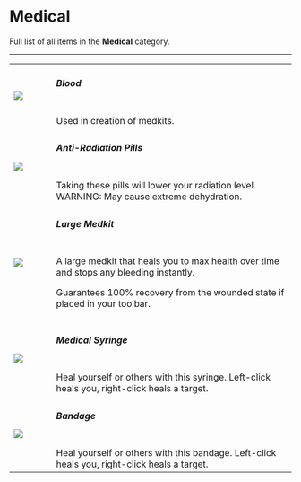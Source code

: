 # Medical
Full list of all <Badge type="danger" text="5"/> items in the **Medical** category.

---
<table>
	<tr >
		<td style="width:15%;">
			<img src="https://carbonmod.gg/assets/media/items/blood.png" onerror='this.src = "https://carbonmod.gg/assets/media/missing.jpg"'>
			</td>
		<td>
	<h5 id="blood"><a href="#blood"><Badge type="tip" text="#"/></a> Blood </h5> 
	<Badge type="info" text="1776460938"/> <Badge type="info" text="blood"/> <Badge type="warning" text="x1000"/> <br>
	Used in creation of medkits.
</td>
</tr>
	<tr >
		<td style="width:15%;">
			<img src="https://carbonmod.gg/assets/media/items/antiradpills.png" onerror='this.src = "https://carbonmod.gg/assets/media/missing.jpg"'>
			</td>
		<td>
	<h5 id="antiradpills"><a href="#antiradpills"><Badge type="tip" text="#"/></a> Anti-Radiation Pills </h5> 
	<Badge type="info" text="-1432674913"/> <Badge type="info" text="antiradpills"/> <Badge type="warning" text="x10"/> <Badge type="warning" text="Common"/><br>
	Taking these pills will lower your radiation level. WARNING: May cause extreme dehydration.
</td>
</tr>
	<tr >
		<td style="width:15%;">
			<img src="https://carbonmod.gg/assets/media/items/largemedkit.png" onerror='this.src = "https://carbonmod.gg/assets/media/missing.jpg"'>
			</td>
		<td>
	<h5 id="largemedkit"><a href="#largemedkit"><Badge type="tip" text="#"/></a> Large Medkit </h5> 
	<Badge type="info" text="254522515"/> <Badge type="info" text="largemedkit"/> <Badge type="warning" text="x1"/> <Badge type="warning" text="Uncommon"/><br>
	A large medkit that heals you to max health over time and stops any bleeding instantly.

Guarantees 100% recovery from the wounded state if placed in your toolbar.
</td>
</tr>
	<tr >
		<td style="width:15%;">
			<img src="https://carbonmod.gg/assets/media/items/syringe.medical.png" onerror='this.src = "https://carbonmod.gg/assets/media/missing.jpg"'>
			</td>
		<td>
	<h5 id="syringe.medical"><a href="#syringe.medical"><Badge type="tip" text="#"/></a> Medical Syringe </h5> 
	<Badge type="info" text="1079279582"/> <Badge type="info" text="syringe.medical"/> <Badge type="warning" text="x2"/> <Badge type="warning" text="Uncommon"/><br>
	Heal yourself or others with this syringe. Left-click heals you, right-click heals a target.
</td>
</tr>
	<tr >
		<td style="width:15%;">
			<img src="https://carbonmod.gg/assets/media/items/bandage.png" onerror='this.src = "https://carbonmod.gg/assets/media/missing.jpg"'>
			</td>
		<td>
	<h5 id="bandage"><a href="#bandage"><Badge type="tip" text="#"/></a> Bandage </h5> 
	<Badge type="info" text="-2072273936"/> <Badge type="info" text="bandage"/> <Badge type="warning" text="x3"/> <Badge type="warning" text="Common"/><br>
	Heal yourself or others with this bandage. Left-click heals you, right-click heals a target.
</td>
</tr>
</table>
